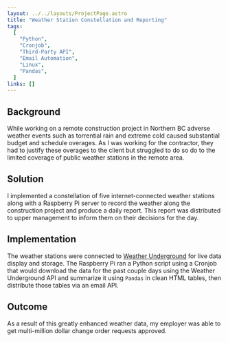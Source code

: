 ```yaml
---
layout: ../../layouts/ProjectPage.astro
title: "Weather Station Constellation and Reporting"
tags:
  [
    "Python",
    "Cronjob",
    "Third-Party API",
    "Email Automation",
    "Linux",
    "Pandas",
  ]
links: []
---
```


## Background

While working on a remote construction project in Northern BC adverse weather events such as torrential rain and extreme cold caused substantial budget and schedule overages. As I was working for the contractor, they had to justify these overages to the client but struggled to do so do to the limited coverage of public weather stations in the remote area.

## Solution

I implemented a constellation of five internet-connected weather stations along with a Raspberry Pi server to record the weather along the construction project and produce a daily report. This report was distributed to upper management to inform them on their decisions for the day.

## Implementation

The weather stations were connected to [Weather Underground](https://www.wunderground.com/) for live data display and storage. The Raspberry Pi ran a Python script using a Cronjob that would download the data for the past couple days using the Weather Underground API and summarize it using `Pandas` in clean HTML tables, then distribute those tables via an email API.

## Outcome

As a result of this greatly enhanced weather data, my employer was able to get multi-million dollar change order requests approved.
